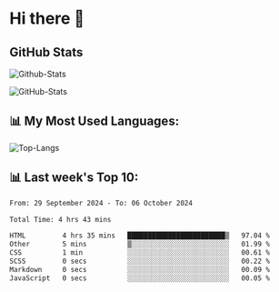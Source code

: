 # Hi there 👋

## GitHub Stats
![Github-Stats](https://github-readme-stats-sigma-five.vercel.app/api?username=ltorson&show_icons=true&theme=radical&count_private=true&show=reviews,discussions_started,discussions_answered,prs_merged,prs_merged_percentage)

![GitHub-Stats](https://github-readme-stats.vercel.app/api/wakatime?username=LeeTorson&theme=synthwave&size_weight=0.5&count_weight=0.5&title_color=36F9F6&langs_count=10&count_private=true)

## 📊 My Most Used Languages:
![Top-Langs](https://github-readme-stats-sigma-five.vercel.app/api/top-langs/?username=LTorson&layout=compact&langs_count=10)


## 📊 Last week's Top 10:
<!--START_SECTION:waka-->

```txt
From: 29 September 2024 - To: 06 October 2024

Total Time: 4 hrs 43 mins

HTML         4 hrs 35 mins   ████████████████████████▒   97.04 %
Other        5 mins          ▒░░░░░░░░░░░░░░░░░░░░░░░░   01.99 %
CSS          1 min           ░░░░░░░░░░░░░░░░░░░░░░░░░   00.61 %
SCSS         0 secs          ░░░░░░░░░░░░░░░░░░░░░░░░░   00.22 %
Markdown     0 secs          ░░░░░░░░░░░░░░░░░░░░░░░░░   00.09 %
JavaScript   0 secs          ░░░░░░░░░░░░░░░░░░░░░░░░░   00.05 %
```

<!--END_SECTION:waka-->

